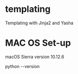 # templating
Templating with Jinja2 and Yasha

# MAC OS Set-up

macOS Sierra version 10.12.6

python --version


